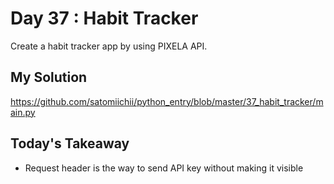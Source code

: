 # Day 37 : Habit Tracker

Create a habit tracker app by using PIXELA API.

## My Solution

https://github.com/satomiichii/python_entry/blob/master/37_habit_tracker/main.py

## Today's Takeaway

- Request header is the way to send API key without making it visible
